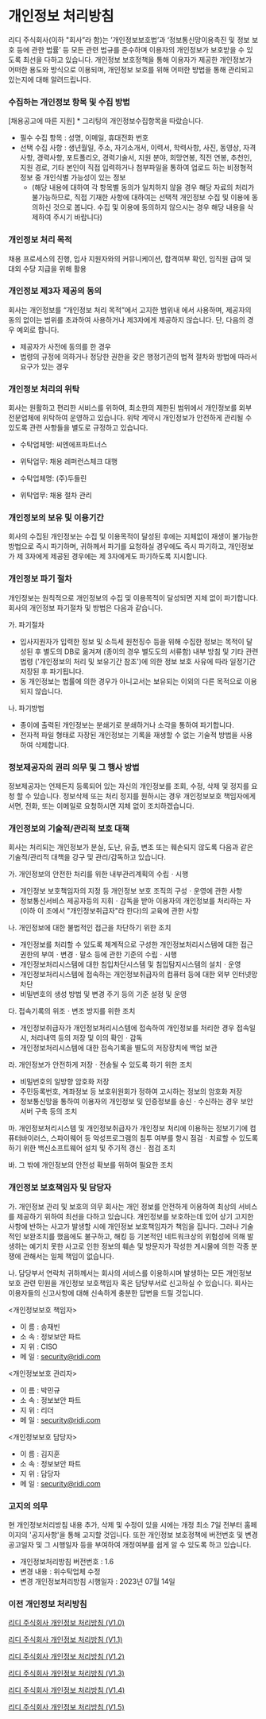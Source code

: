 # 개인정보 처리방침

리디 주식회사(이하 "회사”라 함)는 ’개인정보보호법’과 ‘정보통신망이용촉진 및 정보 보호 등에 관한 법률’ 등 모든 관련 법규를 준수하며 이용자의 개인정보가 보호받을 수 있도록 최선을 다하고 있습니다. 개인정보 보호정책을 통해 이용자가 제공한 개인정보가 어떠한 용도와 방식으로 이용되며, 개인정보 보호를 위해 어떠한 방법을 통해 관리되고 있는지에 대해 알려드립니다.

### 수집하는 개인정보 항목 및 수집 방법

[채용공고에 따른 지원] * 그리팅의 개인정보수집항목을 따랐습니다.

- 필수 수집 항목 : 성명, 이메일, 휴대전화 번호
- 선택 수집 사항 : 생년월일, 주소, 자기소개서, 이력서, 학력사항, 사진, 동영상, 자격사항, 경력사항, 포트폴리오, 경력기술서, 지원 분야, 희망연봉, 직전 연봉, 추천인, 지원 경로, 기타 본인이 직접 입력하거나 첨부파일을 통하여 업로드 하는 비정형적 정보 중 개인식별 가능성이 있는 정보
  - (해당 내용에 대하여 각 항목별 동의가 일치하지 않을 경우 해당 자료의 처리가 불가능하므로, 직접 기재한 사항에 대하여는 선택적 개인정보 수집 및 이용에 동의하신 것으로 봅니다. 수집 및 이용에 동의하지 않으시는 경우 해당 내용을 삭제하여 주시기 바랍니다)

### 개인정보 처리 목적

채용 프로세스의 진행, 입사 지원자와의 커뮤니케이션, 합격여부 확인, 임직원 급여 및 대외 수당 지급을 위해 활용

### 개인정보 제3자 제공의 동의

회사는 개인정보를 “개인정보 처리 목적”에서 고지한 범위내 에서 사용하며, 제공자의 동의 없이는 범위를 초과하여 사용하거나 제3자에게 제공하지 않습니다. 단, 다음의 경우 예외로 합니다.

- 제공자가 사전에 동의를 한 경우
- 법령의 규정에 의하거나 정당한 권한을 갖은 행정기관의 법적 절차와 방법에 따라서 요구가 있는 경우

### 개인정보 처리의 위탁

회사는 원활하고 편리한 서비스를 위하여, 최소한의 제한된 범위에서 개인정보를 외부 전문업체에 위탁하여 운영하고 있습니다. 위탁 계약시 개인정보가 안전하게 관리될 수 있도록 관련 사항들을 별도로 규정하고 있습니다.

- 수탁업체명: 씨엔에프파트너스
- 위탁업무: 채용 레퍼런스체크 대행


- 수탁업체명: (주)두들린
- 위탁업무: 채용 절차 관리

### 개인정보의 보유 및 이용기간

회사의 수집된 개인정보는 수집 및 이용목적이 달성된 후에는 지체없이 재생이 불가능한 방법으로 즉시 파기하며, 귀하께서 파기를 요청하실 경우에도 즉시 파기하고, 개인정보가 제 3자에게 제공된 경우에는 제 3자에게도 파기하도록 지시합니다.

### 개인정보 파기 절차

개인정보는 원칙적으로 개인정보의 수집 및 이용목적이 달성되면 지체 없이 파기합니다. 회사의 개인정보 파기절차 및 방법은 다음과 같습니다.

가. 파기절차

- 입사지원자가 입력한 정보 및 소득세 원천징수 등을 위해 수집한 정보는 목적이 달성된 후 별도의 DB로 옮겨져 (종이의 경우 별도도의 서류함) 내부 방침 및 기타 관련 법령 ('개인정보의 처리 및 보유기간 참조')에 의한 정보 보호 사유에 따라 일정기간 저장된 후 파기됩니다.
- 동 개인정보는 법률에 의한 경우가 아니고서는 보유되는 이외의 다른 목적으로 이용되지 않습니다.

나. 파기방법

- 종이에 출력된 개인정보는 분쇄기로 분쇄하거나 소각을 통하여 파기합니다.
- 전자적 파일 형태로 자장된 개인정보는 기록을 재생할 수 없는 기술적 방법을 사용하여 삭제합니다.

### 정보제공자의 권리 의무 및 그 행사 방법

정보제공자는 언제든지 등록되어 있는 자신의 개인정보를 조회, 수정, 삭제 및 정지를 요청 할 수 있습니다. 정보삭제 또는 처리 정지를 원하시는 경우 개인정보보호 책임자에게 서면, 전화, 또는 이메일로 요청하시면 지체 없이 조치하겠습니다.

### 개인정보의 기술적/관리적 보호 대책

회사는 처리되는 개인정보가 분실, 도난, 유출, 변조 또는 훼손되지 않도록 다음과 같은 기술적/관리적 대책을 강구 및 관리/감독하고 있습니다.

가. 개인정보의 안전한 처리를 위한 내부관리계획의 수립ㆍ시행

- 개인정보 보호책임자의 지정 등 개인정보 보호 조직의 구성ㆍ운영에 관한 사항
- 정보통신서비스 제공자등의 지휘ㆍ감독을 받아 이용자의 개인정보를 처리하는 자(이하 이 조에서 "개인정보취급자"라 한다)의 교육에 관한 사항

나. 개인정보에 대한 불법적인 접근을 차단하기 위한 조치

- 개인정보를 처리할 수 있도록 체계적으로 구성한 개인정보처리시스템에 대한 접근 권한의 부여ㆍ변경ㆍ말소 등에 관한 기준의 수립ㆍ시행
- 개인정보처리시스템에 대한 침입차단시스템 및 침입탐지시스템의 설치ㆍ운영
- 개인정보처리시스템에 접속하는 개인정보취급자의 컴퓨터 등에 대한 외부 인터넷망 차단
- 비밀번호의 생성 방법 및 변경 주기 등의 기준 설정 및 운영

다. 접속기록의 위조ㆍ변조 방지를 위한 조치

- 개인정보취급자가 개인정보처리시스템에 접속하여 개인정보를 처리한 경우 접속일시, 처리내역 등의 저장 및 이의 확인ㆍ감독
- 개인정보처리시스템에 대한 접속기록을 별도의 저장장치에 백업 보관

라. 개인정보가 안전하게 저장ㆍ전송될 수 있도록 하기 위한 조치

- 비밀번호의 일방향 암호화 저장
- 주민등록번호, 계좌정보 등 보호위원회가 정하여 고시하는 정보의 암호화 저장
- 정보통신망을 통하여 이용자의 개인정보 및 인증정보를 송신ㆍ수신하는 경우 보안서버 구축 등의 조치

마. 개인정보처리시스템 및 개인정보취급자가 개인정보 처리에 이용하는 정보기기에 컴퓨터바이러스, 스파이웨어 등 악성프로그램의 침투 여부를 항시 점검ㆍ치료할 수 있도록 하기 위한 백신소프트웨어 설치 및 주기적 갱신ㆍ점검 조치

바. 그 밖에 개인정보의 안전성 확보를 위하여 필요한 조치

### 개인정보 보호책임자 및 담당자

가. 개인정보 관리 및 보호의 의무
회사는 개인 정보를 안전하게 이용하여 최상의 서비스를 제공하기 위하여 최선을 다하고 있습니다. 개인정보를 보호하는데 있어 상기 고지한 사항에 반하는 사고가 발생할 시에 개인정보 보호책임자가 책임을 집니다. 그러나 기술적인 보완조치를 했음에도 불구하고, 해킹 등 기본적인 네트워크상의 위험성에 의해 발생하는 예기치 못한 사고로 인한 정보의 훼손 및 방문자가 작성한 게시물에 의한 각종 분쟁에 관해서는 일체 책임이 없습니다.

나. 담당부서 연락처
귀하께서는 회사의 서비스를 이용하시며 발생하는 모든 개인정보 보호 관련 민원을 개인정보 보호책임자 혹은 담당부서로 신고하실 수 있습니다. 회사는 이용자들의 신고사항에 대해 신속하게 충분한 답변을 드릴 것입니다.

<개인정보보호 책임자>
- 이 름 : 송재빈
- 소 속 : 정보보안 파트
- 지 위 : CISO
- 메 일 : security@ridi.com

<개인정보보호 관리자>
  - 이 름 : 박민규
  - 소 속 : 정보보안 파트
  - 지 위 : 리더
  - 메 일 : security@ridi.com

<개인정보보호 담당자>
  - 이 름 : 김지훈
  - 소 속 : 정보보안 파트
  - 지 위 : 담당자
  - 메 일 : security@ridi.com

### 고지의 의무

현 개인정보처리방침 내용 추가, 삭제 및 수정이 있을 시에는 개정 최소 7일 전부터 홈페이지의 '공지사항'을 통해 고지할 것입니다. 또한 개인정보 보호정책에 버전번호 및 변경공고일자 및 그 시행일자 등을 부여하여 개정여부를 쉽게 알 수 있도록 하고 있습니다.

- 개인정보처리방침 버전번호 : 1.6
- 변경 내용 : 위수탁업체 수정
- 변경 개인정보처리방침 시행일자 : 2023년 07월 14일

### 이전 개인정보 처리방침

[리디 주식회사 개인정보 처리방침 (V1.0)](https://policy.ridi.com/legal/privacy-apply/v1.0)

[리디 주식회사 개인정보 처리방침 (V1.1)](https://policy.ridi.com/legal/privacy-apply/v1.1)

[리디 주식회사 개인정보 처리방침 (V1.2)](https://policy.ridi.com/legal/privacy-apply/v1.2)

[리디 주식회사 개인정보 처리방침 (V1.3)](https://policy.ridi.com/legal/privacy-apply/v1.3)

[리디 주식회사 개인정보 처리방침 (V1.4)](https://policy.ridi.com/legal/privacy-apply/v1.4)

[리디 주식회사 개인정보 처리방침 (V1.5)](https://policy.ridi.com/legal/privacy-apply/v1.5)
